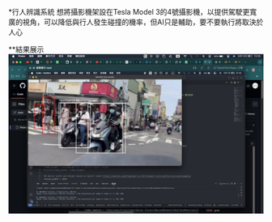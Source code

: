 *行人辨識系統
想將攝影機架設在Tesla Model 3的4號攝影機，以提供駕駛更寬廣的視角，可以降低與行人發生碰撞的機率，但AI只是輔助，要不要執行將取決於人心

**結果展示
![image](https://github.com/ives-cream/Pedestrian-identification-system/blob/41e48b496780a13f12c3e464aa03fc4d7eb15274/Result%20Display.png)
